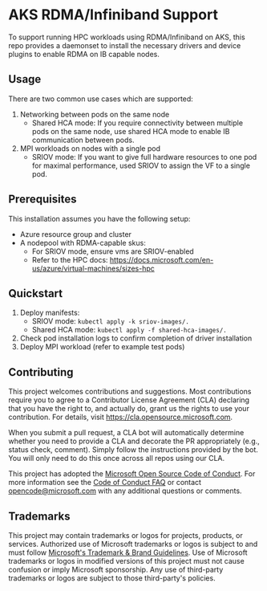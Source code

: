 # AKS RDMA/Infiniband Support
To support running HPC workloads using RDMA/Infiniband on AKS, this repo provides a daemonset to install the necessary drivers and device plugins to enable RDMA on IB capable nodes. 


## Usage
There are two common use cases which are supported:
1. Networking between pods on the same node
    - Shared HCA mode: If you require connectivity between multiple pods on the same node, use shared HCA mode to enable IB communication between pods. 
2. MPI workloads on nodes with a single pod
    - SRIOV mode: If you want to give full hardware resources to one pod for maximal performance, used SRIOV to assign the VF to a single pod. 

## Prerequisites
This installation assumes you have the following setup:
- Azure resource group and cluster
- A nodepool with RDMA-capable skus:
    - For SRIOV mode, ensure vms are SRIOV-enabled
    - Refer to the HPC docs: https://docs.microsoft.com/en-us/azure/virtual-machines/sizes-hpc

## Quickstart
1. Deploy manifests:
    - SRIOV mode: `kubectl apply -k sriov-images/.`
    - Shared HCA mode: `kubectl apply -f shared-hca-images/.`
2. Check pod installation logs to confirm completion of driver installation
3. Deploy MPI workload (refer to example test pods)

## Contributing

This project welcomes contributions and suggestions.  Most contributions require you to agree to a
Contributor License Agreement (CLA) declaring that you have the right to, and actually do, grant us
the rights to use your contribution. For details, visit https://cla.opensource.microsoft.com.

When you submit a pull request, a CLA bot will automatically determine whether you need to provide
a CLA and decorate the PR appropriately (e.g., status check, comment). Simply follow the instructions
provided by the bot. You will only need to do this once across all repos using our CLA.

This project has adopted the [Microsoft Open Source Code of Conduct](https://opensource.microsoft.com/codeofconduct/).
For more information see the [Code of Conduct FAQ](https://opensource.microsoft.com/codeofconduct/faq/) or
contact [opencode@microsoft.com](mailto:opencode@microsoft.com) with any additional questions or comments.

## Trademarks

This project may contain trademarks or logos for projects, products, or services. Authorized use of Microsoft 
trademarks or logos is subject to and must follow 
[Microsoft's Trademark & Brand Guidelines](https://www.microsoft.com/en-us/legal/intellectualproperty/trademarks/usage/general).
Use of Microsoft trademarks or logos in modified versions of this project must not cause confusion or imply Microsoft sponsorship.
Any use of third-party trademarks or logos are subject to those third-party's policies.
